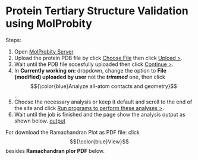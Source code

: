 # Protein Tertiary Structure Validation using MolProbity

Steps:
1. Open [MolProbity Server](http://molprobity.biochem.duke.edu/).
2. Upload the protein PDB file by click [Choose File](./img/choose-file.jpg) then click [Upload >](./img/upload.jpg).
3. Wait until the PDB file sccesfully uploaded then click [Continue >](./img/continue.jpg).
4. In **Currently working on:** dropdown, change the option to **File (modified) uploaded by user** not the ***trimmed*** one, then click $${\color{blue}Analyze all-atom contacts and geometry}$$.
5. Choose the necessary analysis or keep it default and scroll to the end of the site and click [Run programs to perform these analyses >](./img/run.jpg).
6. Wait until the job is finished and the page show the analysis output as shown below.
[output](./img/output.jpg)

For download the Ramachandran Plot as PDF file: click $${\color{blue}View}$$ besides **Ramachandran plor PDF** below.
